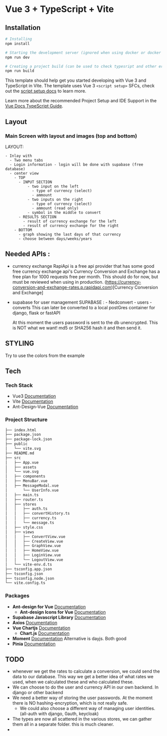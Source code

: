 # Vue 3 + TypeScript + Vite

## Installation

```bash
# Installing
npm install

# Starting the development server (ignored when using docker or docker compose)
npm run dev

# Creating a project build (can be used to check typesript and other errors before merging)
npm run build
```

This template should help get you started developing with Vue 3 and TypeScript in Vite. The template uses Vue 3 `<script setup>` SFCs, check out the [script setup docs](https://v3.vuejs.org/api/sfc-script-setup.html#sfc-script-setup) to learn more.

Learn more about the recommended Project Setup and IDE Support in the [Vue Docs TypeScript Guide](https://vuejs.org/guide/typescript/overview.html#project-setup).


## Layout

### Main Screen with layout and images (top and bottom)

LAYOUT:

    - Inlay with 
      - Two menu tabs
      - Login information - login will be done with supabase (free database)
      - center view
        - TOP
          - INPUT SECTION
              - two input on the left 
                - type of currency (select)
                - ammount
              - two inputs on the right 
                - type of currency (select)
                - ammount (read only)
              - symbol in the middle to convert
          - RESULTS SECTION
            - result of currency exchange for the left
            - result of currency exchange for the right
        - BOTTOM
          - graph showing the last days of that currency
          - choose between days/weeks/years

## Needed APIs :

  - currency exchange
    RapiApi is a free api provider that has some good free currency exchange api's
    Currency Conversion and Exchange has a free plan for 1000 requests free per month. This should do for now, but must be reviewed when using in production.
    (https://currency-conversion-and-exchange-rates.p.rapidapi.com)[Currency Conversion and Exchange]
- supabase for user management
    SUPABASE :
        - Nedconvert - users
                     - converts
    This can later be converted to a local postGres container for django, flask or fastAPI

    At this moment the users password is sent to the db unencrypted. This is NOT what we want! md5 or SHA256 hash it and then send it.

## STYLING

Try to use the colors from the example

## Tech

### Tech Stack

* Vue3  [Documentation](https://vuejs.org/)
* Vite [Documentation](https://vite.dev/)
* Ant-Design-Vue [Documentation](https://www.antdv.com/)

### Project Structure

```markdown
├── index.html
├── package.json
├── package-lock.json
├── public
│   └── vite.svg
├── README.md
├── src
│   ├── App.vue
│   ├── assets
│   └── vue.svg
│   ├── components
│   ├── MenuBar.vue
│   ├── MessageModal.vue
│       └── UserInfo.vue
│   ├── main.ts
│   ├── router.ts
│   ├── stores
│   │   ├── auth.ts
│   │   ├── convertHistory.ts
│   │   ├── currency.ts
│   │   └── message.ts
│   ├── style.css
│   ├── views
│   │   ├── ConvertView.vue
│   │   ├── CreateView.vue
│   │   ├── GraphView.vue
│   │   ├── HomeView.vue
│   │   ├── LoginView.vue
│   │   └── LogoutView.vue
│   └── vite-env.d.ts
├── tsconfig.app.json
├── tsconfig.json
├── tsconfig.node.json
└── vite.config.ts

```

### Packages

- **Ant-design for Vue** [Documentation](https://www.antdv.com/)
  - **Ant-design Icons for Vue** [Documentation](https://https://antdv.com/components/icon)
- **Supabase Javascript Library** [Documentation](https://https://github.com/supabase/supabase-js)
- **Axios** [Documentation](https://https://github.com/imcvampire/vue-axios#readme)
- **Vue Chartjs** [Documentation](https://https://vue-chartjs.org/)
  - **Chart.js** [Documentation](https://https://vue-chartjs.org/)
- **Moment** [Documentation](https://https://momentjs.com/) Alternative is dayjs. Both good
- **Pinia**  [Documentation](https://https://pinia.vuejs.org/)

##  TODO

- whenever we get the rates to calculate a conversion, we could send the data to our database. This way we get a better
    idea of what rates we used, when we calculated these and who calculated these.
- We can choose to do the user and currency API in our own backend. In django or other backend
- We need a better way of storing the user passwords. At the moment there is NO hashing-encryption, which is not really safe.
  - We could also choose a different way of managing user identities. (all-auth with django, 0auth, keycloak)
- The types are now all scattered in the various stores, we can gather them all in a separate folder. this is much cleaner.
- 